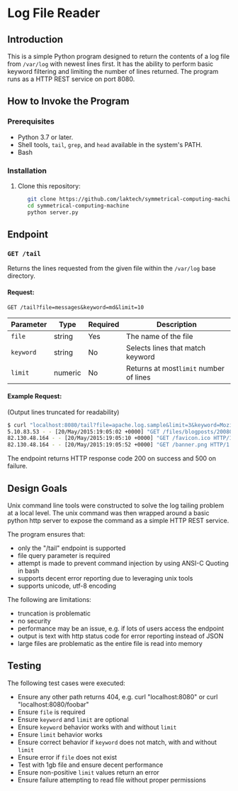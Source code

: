 # Log File Reader

## Introduction

This is a simple Python program designed to return the contents of a log file from `/var/log` with newest lines first. It has the ability to perform basic keyword filtering and limiting the number of lines returned. The program runs as a HTTP REST service on port 8080.

## How to Invoke the Program

### Prerequisites
- Python 3.7 or later.
- Shell tools, `tail`, `grep`, and `head` available in the system's PATH.
- Bash

### Installation
1. Clone this repository:
   ```bash
      git clone https://github.com/laktech/symmetrical-computing-machine.git
      cd symmetrical-computing-machine
	  python server.py
   ```

## Endpoint

### `GET /tail`
Returns the lines requested from the given file within the `/var/log` base directory.

#### **Request:**

```http
GET /tail?file=messages&keyword=md&limit=10
```

| Parameter | Type    | Required | Description                            |
|-----------|---------|----------|----------------------------------------|
| `file`    | string  | Yes      | The name of the file                   |
| `keyword` | string  | No       | Selects lines that match keyword       |
| `limit`   | numeric | No       | Returns at most`limit` number of lines |

#### **Example Request:**

(Output lines truncated for readability)

```bash
$ curl "localhost:8080/tail?file=apache.log.sample&limit=3&keyword=Mozilla"
5.10.83.53 - - [20/May/2015:19:05:02 +0000] "GET /files/blogposts/20080310/?C=D;O=A HTTP/1.1" 200 980 "-" "Mozilla/5.0   ..."
82.130.48.164 - - [20/May/2015:19:05:10 +0000] "GET /favicon.ico HTTP/1.1" 200 3638 "-" "Mozilla/5.0 (X11; Linux x86_64) ..."
82.130.48.164 - - [20/May/2015:19:05:52 +0000] "GET /banner.png HTTP/1.1" 200 52315 "-" "Mozilla/5.0 (X11; Linux x86_64) ..."
```

The endpoint returns HTTP response code 200 on success and 500 on failure.

## Design Goals

Unix command line tools were constructed to solve the log tailing problem at a local level. The unix command was then wrapped around a basic python http server to expose the command as a simple HTTP REST service.

The program ensures that:

- only the "/tail" endpoint is supported
- file query parameter is required
- attempt is made to prevent command injection by using ANSI-C Quoting in bash
- supports decent error reporting due to leveraging unix tools
- supports unicode, utf-8 encoding

The following are limitations:

- truncation is problematic
- no security
- performance may be an issue, e.g. if lots of users access the endpoint
- output is text with http status code for error reporting instead of JSON
- large files are problematic as the entire file is read into memory

## Testing

The following test cases were executed:

- Ensure any other path returns 404, e.g. curl "localhost:8080" or curl "localhost:8080/foobar"
- Ensure `file` is required
- Ensure `keyword` and `limit` are optional
- Ensure `keyword` behavior works with and without `limit`
- Ensure `limit` behavior works
- Ensure correct behavior if `keyword` does not match, with and without `limit`
- Ensure error if `file` does not exist
- Test with 1gb file and ensure decent performance
- Ensure non-positive `limit` values return an error
- Ensure failure attempting to read file without proper permissions



